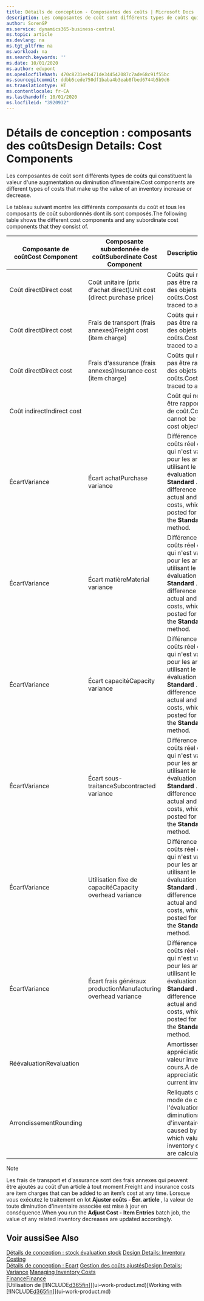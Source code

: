 ```yaml
---
title: Détails de conception - Composantes des coûts | Microsoft Docs
description: Les composantes de coût sont différents types de coûts qui constituent la valeur d'une augmentation ou diminution d'inventaire.
author: SorenGP
ms.service: dynamics365-business-central
ms.topic: article
ms.devlang: na
ms.tgt_pltfrm: na
ms.workload: na
ms.search.keywords: ''
ms.date: 10/01/2020
ms.author: edupont
ms.openlocfilehash: 470c8231eeb471de344542087c7ade68c91f55bc
ms.sourcegitcommit: ddbb5cede750df1baba4b3eab8fbed6744b5b9d6
ms.translationtype: HT
ms.contentlocale: fr-CA
ms.lasthandoff: 10/01/2020
ms.locfileid: "3920932"
---
```

# <a name="design-details-cost-components"></a><span data-ttu-id="3c487-103">Détails de conception : composants des coûts</span><span class="sxs-lookup"><span data-stu-id="3c487-103">Design Details: Cost Components</span></span>
<span data-ttu-id="3c487-104">Les composantes de coût sont différents types de coûts qui constituent la valeur d'une augmentation ou diminution d'inventaire.</span><span class="sxs-lookup"><span data-stu-id="3c487-104">Cost components are different types of costs that make up the value of an inventory increase or decrease.</span></span>  

 <span data-ttu-id="3c487-105">Le tableau suivant montre les différents composants du coût et tous les composants de coût subordonnés dont ils sont composés.</span><span class="sxs-lookup"><span data-stu-id="3c487-105">The following table shows the different cost components and any subordinate cost components that they consist of.</span></span>  

|<span data-ttu-id="3c487-106">Composante de coût</span><span class="sxs-lookup"><span data-stu-id="3c487-106">Cost Component</span></span>|<span data-ttu-id="3c487-107">Composante subordonnée de coût</span><span class="sxs-lookup"><span data-stu-id="3c487-107">Subordinate Cost Component</span></span>|<span data-ttu-id="3c487-108">Description</span><span class="sxs-lookup"><span data-stu-id="3c487-108">Description</span></span>|  
|--------------------|--------------------------------|---------------------------------------|  
|<span data-ttu-id="3c487-109">Coût direct</span><span class="sxs-lookup"><span data-stu-id="3c487-109">Direct cost</span></span>|<span data-ttu-id="3c487-110">Coût unitaire (prix d'achat direct)</span><span class="sxs-lookup"><span data-stu-id="3c487-110">Unit cost (direct purchase price)</span></span>|<span data-ttu-id="3c487-111">Coûts qui ne peuvent pas être rapportés à des objets de coûts.</span><span class="sxs-lookup"><span data-stu-id="3c487-111">Cost that can be traced to a cost object.</span></span>|  
|<span data-ttu-id="3c487-112">Coût direct</span><span class="sxs-lookup"><span data-stu-id="3c487-112">Direct cost</span></span>|<span data-ttu-id="3c487-113">Frais de transport (frais annexes)</span><span class="sxs-lookup"><span data-stu-id="3c487-113">Freight cost (item charge)</span></span>|<span data-ttu-id="3c487-114">Coûts qui ne peuvent pas être rapportés à des objets de coûts.</span><span class="sxs-lookup"><span data-stu-id="3c487-114">Cost that can be traced to a cost object.</span></span>|  
|<span data-ttu-id="3c487-115">Coût direct</span><span class="sxs-lookup"><span data-stu-id="3c487-115">Direct cost</span></span>|<span data-ttu-id="3c487-116">Frais d'assurance (frais annexes)</span><span class="sxs-lookup"><span data-stu-id="3c487-116">Insurance cost (item charge)</span></span>|<span data-ttu-id="3c487-117">Coûts qui ne peuvent pas être rapportés à des objets de coûts.</span><span class="sxs-lookup"><span data-stu-id="3c487-117">Cost that can be traced to a cost object.</span></span>|  
|<span data-ttu-id="3c487-118">Coût indirect</span><span class="sxs-lookup"><span data-stu-id="3c487-118">Indirect cost</span></span>||<span data-ttu-id="3c487-119">Coût qui ne peut pas être rapporté à un objet de coût.</span><span class="sxs-lookup"><span data-stu-id="3c487-119">Cost that cannot be traced to a cost object.</span></span>|  
|<span data-ttu-id="3c487-120">Écart</span><span class="sxs-lookup"><span data-stu-id="3c487-120">Variance</span></span>|<span data-ttu-id="3c487-121">Écart achat</span><span class="sxs-lookup"><span data-stu-id="3c487-121">Purchase variance</span></span>|<span data-ttu-id="3c487-122">Différence entre les coûts réel et standard, qui n'est validée que pour les articles utilisant le mode évaluation stock **Standard** .</span><span class="sxs-lookup"><span data-stu-id="3c487-122">The difference between actual and standard costs, which is only posted for items using the **Standard** costing method.</span></span>|  
|<span data-ttu-id="3c487-123">Écart</span><span class="sxs-lookup"><span data-stu-id="3c487-123">Variance</span></span>|<span data-ttu-id="3c487-124">Écart matière</span><span class="sxs-lookup"><span data-stu-id="3c487-124">Material variance</span></span>|<span data-ttu-id="3c487-125">Différence entre les coûts réel et standard, qui n'est validée que pour les articles utilisant le mode évaluation stock **Standard** .</span><span class="sxs-lookup"><span data-stu-id="3c487-125">The difference between actual and standard costs, which is only posted for items using the **Standard** costing method.</span></span>|  
|<span data-ttu-id="3c487-126">Écart</span><span class="sxs-lookup"><span data-stu-id="3c487-126">Variance</span></span>|<span data-ttu-id="3c487-127">Écart capacité</span><span class="sxs-lookup"><span data-stu-id="3c487-127">Capacity variance</span></span>|<span data-ttu-id="3c487-128">Différence entre les coûts réel et standard, qui n'est validée que pour les articles utilisant le mode évaluation stock **Standard** .</span><span class="sxs-lookup"><span data-stu-id="3c487-128">The difference between actual and standard costs, which is only posted for items using the **Standard** costing method.</span></span>|  
|<span data-ttu-id="3c487-129">Écart</span><span class="sxs-lookup"><span data-stu-id="3c487-129">Variance</span></span>|<span data-ttu-id="3c487-130">Écart sous-traitance</span><span class="sxs-lookup"><span data-stu-id="3c487-130">Subcontracted variance</span></span>|<span data-ttu-id="3c487-131">Différence entre les coûts réel et standard, qui n'est validée que pour les articles utilisant le mode évaluation stock **Standard** .</span><span class="sxs-lookup"><span data-stu-id="3c487-131">The difference between actual and standard costs, which is only posted for items using the **Standard** costing method.</span></span>|  
|<span data-ttu-id="3c487-132">Écart</span><span class="sxs-lookup"><span data-stu-id="3c487-132">Variance</span></span>|<span data-ttu-id="3c487-133">Utilisation fixe de capacité</span><span class="sxs-lookup"><span data-stu-id="3c487-133">Capacity overhead variance</span></span>|<span data-ttu-id="3c487-134">Différence entre les coûts réel et standard, qui n'est validée que pour les articles utilisant le mode évaluation stock **Standard** .</span><span class="sxs-lookup"><span data-stu-id="3c487-134">The difference between actual and standard costs, which is only posted for items using the **Standard** costing method.</span></span>|  
|<span data-ttu-id="3c487-135">Écart</span><span class="sxs-lookup"><span data-stu-id="3c487-135">Variance</span></span>|<span data-ttu-id="3c487-136">Écart frais généraux production</span><span class="sxs-lookup"><span data-stu-id="3c487-136">Manufacturing overhead variance</span></span>|<span data-ttu-id="3c487-137">Différence entre les coûts réel et standard, qui n'est validée que pour les articles utilisant le mode évaluation stock **Standard** .</span><span class="sxs-lookup"><span data-stu-id="3c487-137">The difference between actual and standard costs, which is only posted for items using the **Standard** costing method.</span></span>|  
|<span data-ttu-id="3c487-138">Réévaluation</span><span class="sxs-lookup"><span data-stu-id="3c487-138">Revaluation</span></span>||<span data-ttu-id="3c487-139">Amortissement ou appréciation de la valeur inventaire en cours.</span><span class="sxs-lookup"><span data-stu-id="3c487-139">A depreciation or appreciation of the current inventory value.</span></span>|  
|<span data-ttu-id="3c487-140">Arrondissement</span><span class="sxs-lookup"><span data-stu-id="3c487-140">Rounding</span></span>||<span data-ttu-id="3c487-141">Reliquats créés par le mode de calcul de l'évaluation des diminutions d'inventaire.</span><span class="sxs-lookup"><span data-stu-id="3c487-141">Residuals caused by the way in which valuation of inventory decreases are calculated.</span></span>|  

> [!NOTE]  
>  <span data-ttu-id="3c487-142">Les frais de transport et d'assurance sont des frais annexes qui peuvent être ajoutés au coût d'un article à tout moment.</span><span class="sxs-lookup"><span data-stu-id="3c487-142">Freight and insurance costs are item charges that can be added to an item’s cost at any time.</span></span> <span data-ttu-id="3c487-143">Lorsque vous exécutez le traitement en lot **Ajuster coûts - Écr. article** , la valeur de toute diminution d'inventaire associée est mise à jour en conséquence.</span><span class="sxs-lookup"><span data-stu-id="3c487-143">When you run the **Adjust Cost - Item Entries** batch job, the value of any related inventory decreases are updated accordingly.</span></span>  

## <a name="see-also"></a><span data-ttu-id="3c487-144">Voir aussi</span><span class="sxs-lookup"><span data-stu-id="3c487-144">See Also</span></span>  
 <span data-ttu-id="3c487-145">[Détails de conception : stock évaluation stock](design-details-inventory-costing.md) </span><span class="sxs-lookup"><span data-stu-id="3c487-145">[Design Details: Inventory Costing](design-details-inventory-costing.md) </span></span>  
 <span data-ttu-id="3c487-146">[Détails de conception : Ecart](design-details-variance.md) [Gestion des coûts ajustés](finance-manage-inventory-costs.md)</span><span class="sxs-lookup"><span data-stu-id="3c487-146">[Design Details: Variance](design-details-variance.md) [Managing Inventory Costs](finance-manage-inventory-costs.md)</span></span>  
 [<span data-ttu-id="3c487-147">Finance</span><span class="sxs-lookup"><span data-stu-id="3c487-147">Finance</span></span>](finance.md)  
 <span data-ttu-id="3c487-148">[Utilisation de [!INCLUDE[d365fin](includes/d365fin_md.md)]](ui-work-product.md)</span><span class="sxs-lookup"><span data-stu-id="3c487-148">[Working with [!INCLUDE[d365fin](includes/d365fin_md.md)]](ui-work-product.md)</span></span>  
